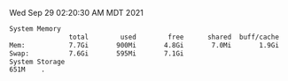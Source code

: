 Wed Sep 29 02:20:30 AM MDT 2021
```bash
System Memory
               total        used        free      shared  buff/cache   available
Mem:           7.7Gi       900Mi       4.8Gi       7.0Mi       1.9Gi       6.5Gi
Swap:          7.6Gi       595Mi       7.1Gi
System Storage
651M	.
```
